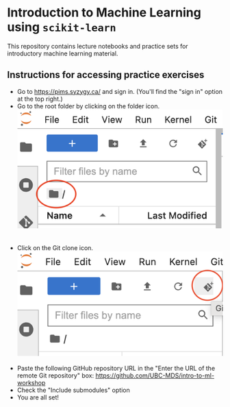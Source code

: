 # Introduction to Machine Learning using `scikit-learn`

This repository contains lecture notebooks and practice sets for introductory machine learning material.  

## Instructions for accessing practice exercises 
- Go to https://pims.syzygy.ca/ and sign in. (You'll find the "sign in" option at the top right.)
- Go to the root folder by clicking on the folder icon. ![](modules/img/syzygy-root-folder.png)<br><br><br>
- Click on the Git clone icon.
![](modules/img/syzygy-git-clone.png)<br><br>
- Paste the following GitHub repository URL in the "Enter the URL of the remote Git repository" box: https://github.com/UBC-MDS/intro-to-ml-workshop
- Check the "Include submodules" option
- You are all set! 